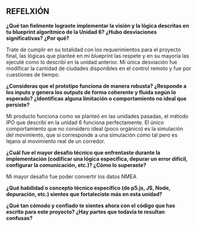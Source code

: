 REFELXIÓN
-

**¿Qué tan fielmente lograste implementar la visión y la lógica descritas en tu blueprint algorítmico de la Unidad 6? ¿Hubo desviaciones significativas? ¿Por qué?**

Trate de cumplir en su totalidad con los requerimientos para el proyecto final, las lógicas que planteé en mi blueprint las respete y en su mayoría las ejecuté como lo describí en la unidad anterior. Mi única desviación fue modificar la cantidad de ciudades disponibles en el control remoto y fue por cuestiones de tiempo. 

**¿Consideras que el prototipo funciona de manera robusta? ¿Responde a los inputs y genera los outputs de forma coherente y fluida según lo esperado? ¿Identificas alguna limitación o comportamiento no ideal que persiste?**

Mi producto funciona como se planteó en las unidades pasadas, el método IPO que describí en la unidad 6 funciona perfectamente. El único comportamiento que no considero ideal (poco orgánico) es la simulación del movimiento, que si corresponde a una simulación como tal pero es lejano al movimiento real de un corredor.


**¿Cuál fue el mayor desafío técnico que enfrentaste durante la implementación (codificar una lógica específica, depurar un error difícil, configurar la comunicación, etc.)? ¿Cómo lo superaste?**

Mi mayor desafio fue poder convertir los datos NMEA 


**¿Qué habilidad o concepto técnico específico (de p5.js, JS, Node, depuración, etc.) sientes que fortaleciste más en esta unidad?**


**¿Qué tan cómodo y confiado te sientes ahora con el código que has escrito para este proyecto? ¿Hay partes que todavía te resultan confusas?**
